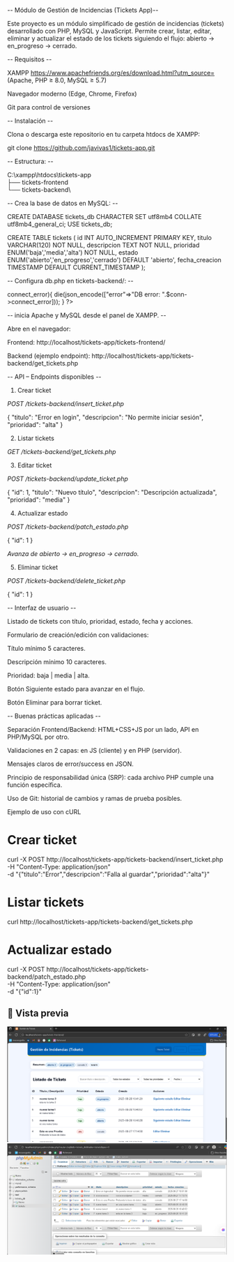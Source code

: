 -- Módulo de Gestión de Incidencias (Tickets App)--

Este proyecto es un módulo simplificado de gestión de incidencias (tickets) desarrollado con PHP, MySQL y JavaScript.
Permite crear, listar, editar, eliminar y actualizar el estado de los tickets siguiendo el flujo:
abierto → en_progreso → cerrado.


-- Requisitos --

XAMPP https://www.apachefriends.org/es/download.html?utm_source= (Apache, PHP ≥ 8.0, MySQL ≥ 5.7)

Navegador moderno (Edge, Chrome, Firefox)

Git para control de versiones


-- Instalación --

Clona o descarga este repositorio en tu carpeta htdocs de XAMPP:

git clone https://github.com/javivas1/tickets-app.git


-- Estructura: --

C:\xampp\htdocs\tickets-app\
├── tickets-frontend\
└── tickets-backend\


-- Crea la base de datos en MySQL: --

CREATE DATABASE tickets_db CHARACTER SET utf8mb4 COLLATE utf8mb4_general_ci;
USE tickets_db;

CREATE TABLE tickets (
  id INT AUTO_INCREMENT PRIMARY KEY,
  titulo VARCHAR(120) NOT NULL,
  descripcion TEXT NOT NULL,
  prioridad ENUM('baja','media','alta') NOT NULL,
  estado ENUM('abierto','en_progreso','cerrado') DEFAULT 'abierto',
  fecha_creacion TIMESTAMP DEFAULT CURRENT_TIMESTAMP
);


-- Configura db.php en tickets-backend/: --

<?php
$conn = new mysqli("localhost", "root", "", "tickets_db");
if($conn->connect_error){
  die(json_encode(["error"=>"DB error: ".$conn->connect_error]));
}
?>

-- inicia Apache y MySQL desde el panel de XAMPP. --

Abre en el navegador:

Frontend: http://localhost/tickets-app/tickets-frontend/

Backend (ejemplo endpoint): http://localhost/tickets-app/tickets-backend/get_tickets.php


-- API – Endpoints disponibles --

1. Crear ticket 

*POST /tickets-backend/insert_ticket.php*

{
  "titulo": "Error en login",
  "descripcion": "No permite iniciar sesión",
  "prioridad": "alta"
}


2. Listar tickets

*GET /tickets-backend/get_tickets.php*

3. Editar ticket

*POST /tickets-backend/update_ticket.php*

{
  "id": 1,
  "titulo": "Nuevo título",
  "descripcion": "Descripción actualizada",
  "prioridad": "media"
}


4. Actualizar estado

*POST /tickets-backend/patch_estado.php*

{
  "id": 1
}


*Avanza de abierto → en_progreso → cerrado.*

5. Eliminar ticket

*POST /tickets-backend/delete_ticket.php*

{
  "id": 1
}


-- Interfaz de usuario --

Listado de tickets con título, prioridad, estado, fecha y acciones.

Formulario de creación/edición con validaciones:

Título mínimo 5 caracteres.

Descripción mínimo 10 caracteres.

Prioridad: baja | media | alta.

Botón Siguiente estado para avanzar en el flujo.

Botón Eliminar para borrar ticket.


-- Buenas prácticas aplicadas --

Separación Frontend/Backend: HTML+CSS+JS por un lado, API en PHP/MySQL por otro.

Validaciones en 2 capas: en JS (cliente) y en PHP (servidor).

Mensajes claros de error/success en JSON.

Principio de responsabilidad única (SRP): cada archivo PHP cumple una función específica.

Uso de Git: historial de cambios y ramas de prueba posibles.



Ejemplo de uso con cURL
# Crear ticket
curl -X POST http://localhost/tickets-app/tickets-backend/insert_ticket.php \
  -H "Content-Type: application/json" \
  -d "{\"titulo\":\"Error\",\"descripcion\":\"Falla al guardar\",\"prioridad\":\"alta\"}"

# Listar tickets
curl http://localhost/tickets-app/tickets-backend/get_tickets.php

# Actualizar estado
curl -X POST http://localhost/tickets-app/tickets-backend/patch_estado.php \
  -H "Content-Type: application/json" \
  -d "{\"id\":1}"


## 📸 Vista previa

![Listado de tickets](front.png)
![Listado de base de datos](db.png)
